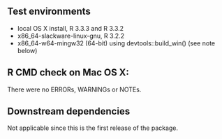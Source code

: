 ## Test environments
* local OS X install, R 3.3.3 and R 3.3.2
* x86_64-slackware-linux-gnu, R 3.2.2
* x86_64-w64-mingw32 (64-bit) using devtools::build_win() (see note below)

## R CMD check on Mac OS X:
There were no ERRORs, WARNINGs or NOTEs. 
  

## Downstream dependencies
Not applicable since this is the first release of the package.